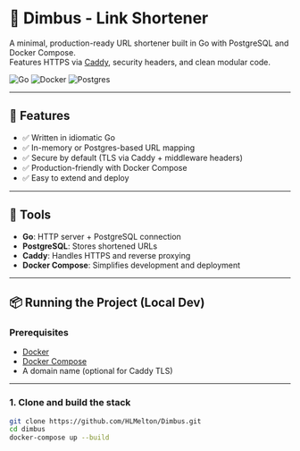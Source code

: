 # 🔗 Dimbus - Link Shortener

A minimal, production-ready URL shortener built in Go with PostgreSQL and Docker Compose.  
Features HTTPS via [Caddy](https://caddyserver.com), security headers, and clean modular code.

![Go](https://img.shields.io/badge/Go-1.22-blue)
![Docker](https://img.shields.io/badge/Docker-yes-blue)
![Postgres](https://img.shields.io/badge/PostgreSQL-15-blue)

---

## 🚀 Features

- ✅ Written in idiomatic Go
- ✅ In-memory or Postgres-based URL mapping
- ✅ Secure by default (TLS via Caddy + middleware headers)
- ✅ Production-friendly with Docker Compose
- ✅ Easy to extend and deploy

---

## 🧱 Tools

- **Go**: HTTP server + PostgreSQL connection
- **PostgreSQL**: Stores shortened URLs
- **Caddy**: Handles HTTPS and reverse proxying
- **Docker Compose**: Simplifies development and deployment

---

## 📦 Running the Project (Local Dev)

### Prerequisites

- [Docker](https://docs.docker.com/get-docker/)
- [Docker Compose](https://docs.docker.com/compose/)
- A domain name (optional for Caddy TLS)

---

### 1. Clone and build the stack

```bash
git clone https://github.com/HLMelton/Dimbus.git
cd dimbus
docker-compose up --build
